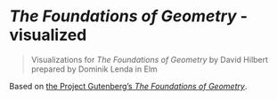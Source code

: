 # *The Foundations of Geometry* - visualized
> Visualizations for *The Foundations of Geometry* by David Hilbert prepared by Dominik Lenda in Elm

Based on [the Project Gutenberg’s *The Foundations of Geometry*](http://mate.dm.uba.ar/~glaroton/Hilbert.pdf).

